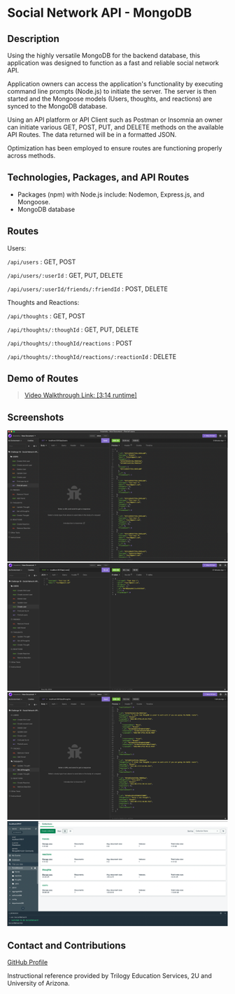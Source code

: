 # Social Network API - MongoDB

## Description

Using the highly versatile MongoDB for the backend database, this application was designed to function as a fast and reliable social network API. 

Application owners can access the application's functionality by executing command line prompts (Node.js) to initiate the server. The server is then started and the Mongoose models (Users, thoughts, and reactions) are synced to the MongoDB database. 

Using an API platform or API Client such as Postman or Insomnia an owner can initiate various GET, POST, PUT, and DELETE methods on the available API Routes. The data returned will be in a formatted JSON. 

Optimization has been employed to ensure routes are functioning properly across methods. 

## Technologies, Packages, and API Routes

- Packages (npm) with Node.js include: Nodemon, Express.js, and Mongoose.
- MongoDB database

## Routes

Users: 

`/api/users` : GET, POST

`/api/users/:userId` : GET, PUT, DELETE

`/api/users/:userId/friends/:friendId` : POST, DELETE

Thoughts and Reactions:

`/api/thoughts` : GET, POST

`/api/thoughts/:thoughId` : GET, PUT, DELETE

`/api/thoughts/:thoughId/reactions` : POST

`/api/thoughts/:thoughId/reactions/:reactionId` : DELETE

## Demo of Routes

>[Video Walkthrough Link: [3:14 runtime]](https://drive.google.com/file/d/1mJk5kbd86WtIC6YZ-J-ZIecmhxpB3Xue/view)

## Screenshots 

![Insomnia1](./assets/Screen%20Shot%202022-08-17%20at%203.51.02%20PM.png)
![Insomnia2](./assets/Screen%20Shot%202022-08-17%20at%203.51.15%20PM.png)
![Insomnia3](./assets/Screen%20Shot%202022-08-17%20at%203.51.32%20PM.png)
![MongoDB](./assets/Screen%20Shot%202022-08-17%20at%203.52.14%20PM.png)


## Contact and Contributions 

[GitHub Profile](https://github.com/BrandtDavidson)

Instructional reference provided by Trilogy Education Services, 2U and University of Arizona.